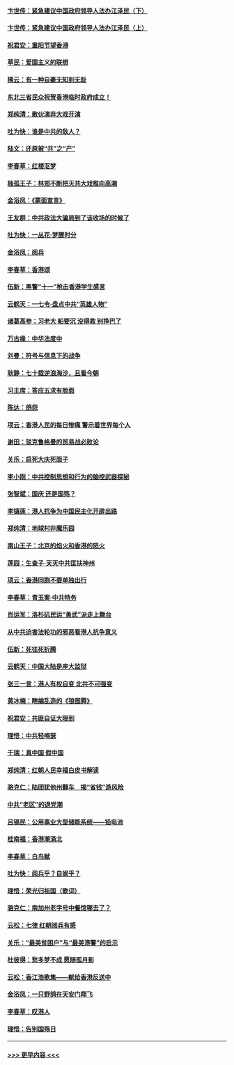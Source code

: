 #### [卞世传：紧急建议中国政府领导人法办江泽民（下）](../pages/nsc993/n11573390.md?t=10071255) 
#### [卞世传：紧急建议中国政府领导人法办江泽民（上）](../pages/nsc993/n11573208.md?t=10071255) 
#### [祝君安：重阳节望香港](../pages/nsc993/n11573190.md?t=10071255) 
#### [草民：爱国主义的联想](../pages/nsc993/n11572333.md?t=10071255) 
#### [拂云：有一种自豪无知到无耻](../pages/nsc993/n11572006.md?t=10071255) 
#### [东北三省民众祝贺香港临时政府成立！](../pages/nsc993/n11571215.md?t=10071255) 
#### [郑纯清：散伙演弃大戏开演](../pages/nsc993/n11570826.md?t=10071255) 
#### [吐为快：谁是中共的敌人？](../pages/nsc993/n11570817.md?t=10071255) 
#### [陆文：还原被“共”之“产”](../pages/nsc993/n11570798.md?t=10071255) 
#### [李春草：红楼沤梦](../pages/nsc993/n11569673.md?t=10071255) 
#### [独孤王子：林郑不断把灭共大戏推向高潮](../pages/nsc993/n11569381.md?t=10071255) 
#### [金浴凤：《蒙面宣言》](../pages/nsc993/n11569368.md?t=10071255) 
#### [王友群：中共政法大骗局到了该收场的时候了](../pages/nsc993/n11568940.md?t=10071255) 
#### [吐为快：一丛花‧梦醒时分](../pages/nsc993/n11567491.md?t=10071255) 
#### [金浴凤：阅兵](../pages/nsc993/n11567454.md?t=10071255) 
#### [李春草：香港颂](../pages/nsc993/n11567444.md?t=10071255) 
#### [伍新：黑警“十一”枪击香港学生感言](../pages/nsc993/n11567426.md?t=10071255) 
#### [云鹤天：一七令‧盘点中共“英雄人物”](../pages/nsc993/n11567091.md?t=10071255) 
#### [诸葛高参：习老大 船要沉 没得救 别挣巴了](../pages/nsc993/n11566976.md?t=10071255) 
#### [万古缘：中华法度中](../pages/nsc993/n11566726.md?t=10071255) 
#### [刘曼：符号与信息下的战争](../pages/nsc993/n11564655.md?t=10071255) 
#### [耿静：七十载逆浪淘沙，且看今朝](../pages/nsc993/n11564520.md?t=10071255) 
#### [习主席：答应五求有脸面](../pages/nsc993/n11563953.md?t=10071255) 
#### [陈达：鸽怨](../pages/nsc993/n11561879.md?t=10071255) 
#### [项云：香港人民的每日惨痛  警示着世界每个人](../pages/nsc993/n11559273.md?t=10071255) 
#### [谢田：驳克鲁格曼的贸易战必败论](../pages/nsc993/n11555840.md?t=10071255) 
#### [关乐：启死大庆死面子](../pages/nsc993/n11556823.md?t=10071255) 
#### [李小刚：中共控制思想和行为的脑控武器探秘](../pages/nsc993/n11556776.md?t=10071255) 
#### [张智斌：国庆  还是国殇？](../pages/nsc993/n11556617.md?t=10071255) 
#### [李镇莲：港人抗争为中国民主化开辟出路](../pages/nsc993/n11556570.md?t=10071255) 
#### [郑纯清：地球村非魔乐园](../pages/nsc993/n11555415.md?t=10071255) 
#### [南山王子：北京的焰火和香港的怒火](../pages/nsc993/n11555318.md?t=10071255) 
#### [莲园：生查子·天灭中共匡扶神州](../pages/nsc993/n11555302.md?t=10071255) 
#### [项云：香港同胞不要单独出行](../pages/nsc993/n11555276.md?t=10071255) 
#### [李春草：青玉案‧中共特务](../pages/nsc993/n11552356.md?t=10071255) 
#### [肖运军：洛杉矶民运“勇武”派走上舞台](../pages/nsc993/n11551595.md?t=10071255) 
#### [从中共迫害法轮功的邪恶看港人抗争意义](../pages/nsc993/n11540858.md?t=10071255) 
#### [伍新：死往死折腾](../pages/nsc993/n11550174.md?t=10071255) 
#### [云鹤天：中国大陆是座大监狱](../pages/nsc993/n11550155.md?t=10071255) 
#### [张三一言：港人有权自变 北共不可强变](../pages/nsc993/n11550132.md?t=10071255) 
#### [黄冰楠：瞎编乱造的《狼图腾》](../pages/nsc993/n11550082.md?t=10071255) 
#### [祝君安：共匪自证大限到](../pages/nsc993/n11550041.md?t=10071255) 
#### [理悟：中共轻嘚瑟](../pages/nsc993/n11547978.md?t=10071255) 
#### [千瑞：真中国 假中国](../pages/nsc993/n11547865.md?t=10071255) 
#### [郑纯清：红朝人民幸福白皮书解读](../pages/nsc993/n11547499.md?t=10071255) 
#### [骆克仁：陆团犹他州翻车　揭“省钱”游风险](../pages/nsc993/n11546977.md?t=10071255) 
#### [中共“老区”的退党潮](../pages/nsc993/n11545995.md?t=10071255) 
#### [吕锡民：公用事业大型储能系统——铅电池](../pages/nsc993/n11545701.md?t=10071255) 
#### [桂南福：香港潮涌北](../pages/nsc993/n11545682.md?t=10071255) 
#### [李春草：白鸟赋](../pages/nsc993/n11545663.md?t=10071255) 
#### [吐为快：阅兵乎？自娱乎？](../pages/nsc993/n11545625.md?t=10071255) 
#### [理悟：荣光归祖国（歌词）](../pages/nsc993/n11545616.md?t=10071255) 
#### [骆克仁：南加州老字号中餐馆哪去了？](../pages/nsc993/n11545120.md?t=10071255) 
#### [云松：七律 红朝阅兵有感](../pages/nsc993/n11542394.md?t=10071255) 
#### [关乐：“最美贫困户”与“最美港警”的启示](../pages/nsc993/n11542252.md?t=10071255) 
#### [杜彼得：愁多梦不成 愿随孤月影](../pages/nsc993/n11540296.md?t=10071255) 
#### [云松：香江浩歌集——献给香港反送中](../pages/nsc993/n11540149.md?t=10071255) 
#### [金浴凤：一只野鸽在天安门翔飞](../pages/nsc993/n11540280.md?t=10071255) 
#### [李春草：叹港人](../pages/nsc993/n11540119.md?t=10071255) 
#### [理悟：告别国殇日](../pages/nsc993/n11539610.md?t=10071255) 

----
#### [ >>> 更早内容 <<< ](../indexes/nsc993-earlier.md)
